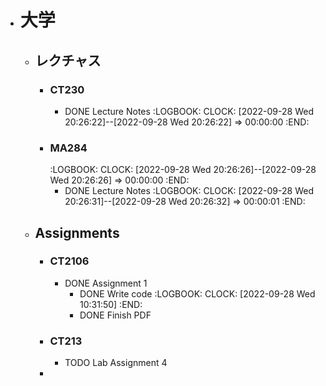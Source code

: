 - # 大学
	- ## レクチャス
		- ### CT230
			- DONE Lecture Notes
			  :LOGBOOK:
			  CLOCK: [2022-09-28 Wed 20:26:22]--[2022-09-28 Wed 20:26:22] =>  00:00:00
			  :END:
		- ### MA284
		  :LOGBOOK:
		  CLOCK: [2022-09-28 Wed 20:26:26]--[2022-09-28 Wed 20:26:26] =>  00:00:00
		  :END:
			- DONE Lecture Notes
			  :LOGBOOK:
			  CLOCK: [2022-09-28 Wed 20:26:31]--[2022-09-28 Wed 20:26:32] =>  00:00:01
			  :END:
	- ## Assignments
		- ### CT2106
			- DONE Assignment 1
				- DONE Write code
				  :LOGBOOK:
				  CLOCK: [2022-09-28 Wed 10:31:50]
				  :END:
				- DONE Finish PDF
		- ### CT213
			- TODO Lab Assignment 4
		-